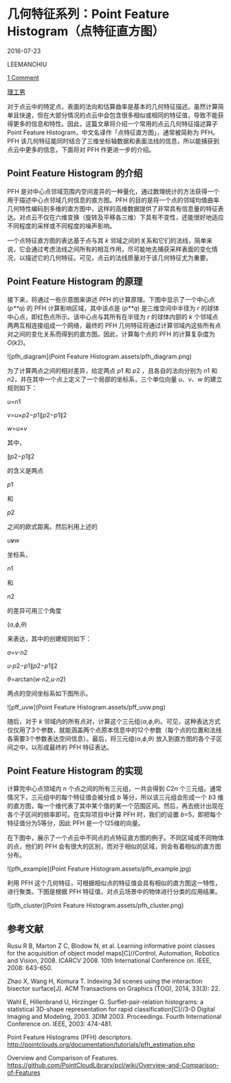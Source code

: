 ﻿# 几何特征系列：Point Feature Histogram（点特征直方图）



2016-07-23



LEEMANCHIU



[1 Comment](http://lemonc.me/point-feature-histogram.html#comments)



[理工男](http://lemonc.me/category/science-engineering)

对于点云中的特定点，表面的法向和估算曲率是基本的几何特征描述。虽然计算简单且快速，但在大部分情况的点云中会包含很多相似或相同的特征值，导致不能获得更多的信息和特性。因此，这篇文章将介绍一个常用的点云几何特征描述算子  Point Feature Histogram，中文名译作「点特征直方图」，通常被简称为 PFH。PFH  该几何特征能同时结合了三维坐标轴数据和表面法线的信息，所以能捕获到点云中更多的信息，下面将对 PFH 作更进一步的介绍。

## Point Feature Histogram 的介绍

PFH 是对中心点邻域范围内空间差异的一种量化，通过数理统计的方法获得一个用于描述中心点邻域几何信息的直方图。PFH   的目的是将一个点的邻域均值曲率几何特性编码到多维的直方图中，这样的高维数据提供了非常具有信息量的特征表达。对点云不仅在六维变换（旋转及平移各三维）下具有不变性，还能很好地适应不同程度的采样或不同程度的噪声影响。

一个点特征直方图的表达基于点与其 *k* 邻域之间的关系和它们的法线，简单来说，它会通过考虑法线之间所有的相互作用，尽可能地去捕获采样表面的变化情况，以描述它的几何特征。可见，点云的法线质量对于该几何特征尤为重要。

## Point Feature Histogram 的原理

接下来，将通过一些示意图来讲述 PFH 的计算原理。下图中显示了一个中心点 (*p**q*) 的 PFH 计算影响区域，其中该点是 (*p**q*) 是三维空间中半径为 *r* 的球体中心点，即红色点所示。该中心点与其所有在半径为 *r* 的球体内部的 *k* 个邻域点两两互相连接组成一个网络，最终的 PFH 几何特征将通过计算邻域内这些所有点对之间的变化关系而得到的直方图。因此，计算每个点的 PFH 的计算复杂度为 *O*(*k*2)。

![pfh_diagram](Point Feature Histogram.assets/pfh_diagram.png)

为了计算两点之间的相对差异，给定两点 *p*1 和 *p*2 ，且各自的法向分别为 *n*1 和 *n*2，并在其中一个点上定义了一个局部的坐标系，三个单位向量 *u*、*v*、*w* 的建立规则如下：



*u*=*n*1





*v*=*u*×*p*2−*p*1∥*p*2−*p*1∥2





*w*=*u*×*v*



 其中，

∥*p*2−*p*1∥2

 的含义是两点 

*p*1

 和 

*p*2

 之间的欧式距离。然后利用上述的 

*u**v**w*

 坐标系，

*n*1

 和 

*n*2

 的差异可用三个角度

(*α*,*ϕ*,*θ*)

 来表达，其中的创建规则如下：



*a*=*v*⋅*n*2





*u*⋅*p*2−*p*1∥*p*2−*p*1∥2





*θ*=arctan(*w*⋅*n*2,*u*⋅*n*2)





两点的空间坐标系如下图所示。

![pff_uvw](Point Feature Histogram.assets/pff_uvw.png)

随后，对于 *k* 邻域内的所有点对，计算这个三元组⟨*α*,*ϕ*,*θ*⟩。可见，这种表达方式仅仅用了3个参数，就能涵盖两个点原本信息中的12个参数（每个点的位置和法线各需要3个参数表达空间信息）。最后，将三元组⟨*α*,*ϕ*,*θ*⟩ 放入到直方图的各个子区间之中，以形成最终的 PFH 特征表达。

## Point Feature Histogram 的实现

计算完中心点领域内 *n* 个点之间的所有三元组，一共会得到 *C*2*n* 个三元组。通常情况下，三元组中的每个特征值会被分成 *b* 等分，所以该三元组会形成一个 *b*3 维的直方图，每一个维代表了其中某个值的某一个范围区间。然后，再去统计出现在各个子区间的频率即可。在实际项目中计算 PFH 时，我们的设置 *b*=5，即把每个特征值分为5等分，因此 PFH 是一个125维的向量。

在下图中，展示了一个点云中不同点的点特征直方图的例子。不同区域或不同物体的点，他们的 PFH 会有很大的区别，而对于相似的区域，则会有着相似的直方图分布。

![pfh_example](Point Feature Histogram.assets/pfh_example.jpg)

利用 PFH 这个几何特征，可根据相似点的特征值会具有相似的直方图这一特性，进行聚类。下图是根据 PFH 特征值，对点云场景中的物体进行分类的应用结果。

![pfh_cluster](Point Feature Histogram.assets/pfh_cluster.png)

## 参考文献

Rusu  R B, Marton Z C, Blodow N, et al. Learning informative point classes  for the acquisition of object model maps[C]//Control, Automation,  Robotics and Vision, 2008. ICARCV 2008. 10th International Conference  on. IEEE, 2008: 643-650.

Zhao X, Wang H, Komura T. Indexing 3d  scenes using the interaction bisector surface[J]. ACM Transactions on  Graphics (TOG), 2014, 33(3): 22.

Wahl E, Hillenbrand U, Hirzinger  G. Surflet-pair-relation histograms: a statistical 3D-shape  representation for rapid classification[C]//3-D Digital Imaging and  Modeling, 2003. 3DIM 2003. Proceedings. Fourth International Conference  on. IEEE, 2003: 474-481.

Point Feature Histograms (PFH) descriptors. <http://pointclouds.org/documentation/tutorials/pfh_estimation.php>

Overview and Comparison of Features. <https://github.com/PointCloudLibrary/pcl/wiki/Overview-and-Comparison-of-Features>
